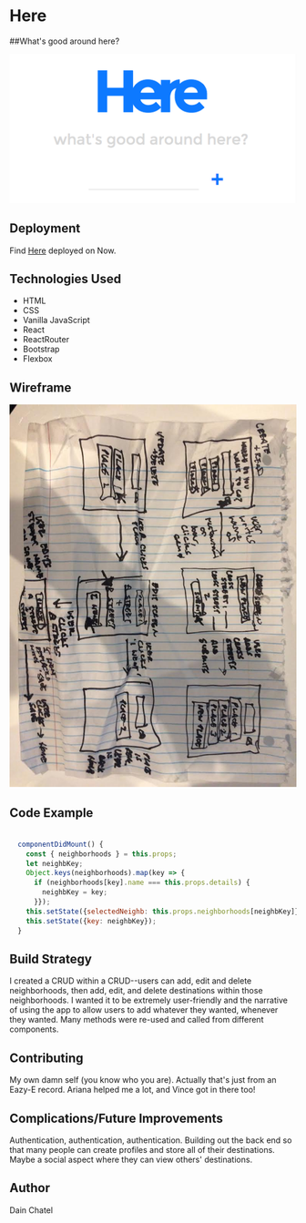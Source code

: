 # Here
##What's good around here?


![Here App](hereapp.png)

## Deployment
Find [Here](https://ns-oomnvlkqtp.now.sh) deployed on Now.

## Technologies Used
- HTML
- CSS
- Vanilla JavaScript
- React
- ReactRouter
- Bootstrap
- Flexbox

## Wireframe

![Wireframe](wireframe.jpg)

## Code Example

```javascript

  componentDidMount() {
    const { neighborhoods } = this.props;
    let neighbKey;
    Object.keys(neighborhoods).map(key => {
      if (neighborhoods[key].name === this.props.details) {
        neighbKey = key;
      }});
    this.setState({selectedNeighb: this.props.neighborhoods[neighbKey]});
    this.setState({key: neighbKey});
  }


```

## Build Strategy

I created a CRUD within a CRUD--users can add, edit and delete neighborhoods, then add, edit, and delete destinations within those neighborhoods. I wanted it to be extremely user-friendly and the narrative of using the app to allow users to add whatever they wanted, whenever they wanted. Many methods were re-used and called from different components. 

## Contributing 

My own damn self (you know who you are). Actually that's just from an Eazy-E record. Ariana helped me a lot, and Vince got in there too!

## Complications/Future Improvements

Authentication, authentication, authentication. Building out the back end so that many people can create profiles and store all of their destinations. Maybe a social aspect where they can view others' destinations. 

## Author

Dain Chatel 
